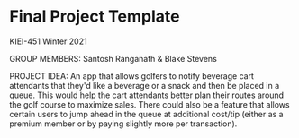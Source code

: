 # Final Project Template

KIEI-451 Winter 2021

GROUP MEMBERS: Santosh Ranganath & Blake Stevens

PROJECT IDEA: An app that allows golfers to notify beverage cart attendants that they'd like a beverage or a snack and then be placed in a queue. This would help the cart attendants better plan their routes around the golf course to maximize sales. There could also be a feature that allows certain users to jump ahead in the queue at additional cost/tip (either as a premium member or by paying slightly more per transaction).